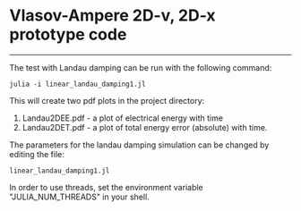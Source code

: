 
# Vlasov-Ampere 2D-v, 2D-x prototype code
---

The test with Landau damping can be run with the following 
command: 

```
julia -i linear_landau_damping1.jl
```

This will create two pdf plots in the project directory:
1. Landau2DEE.pdf - a plot of electrical energy with time
2. Landau2DET.pdf - a plot of total energy error (absolute) with time.

The parameters for the landau damping simulation can be changed by editing the file: 
```
linear_landau_damping1.jl
```

In order to use threads, set the environment variable "JULIA_NUM_THREADS" in 
your shell. 
